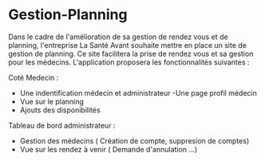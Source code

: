 # Gestion-Planning

Dans le cadre de l'amélioration de sa gestion de rendez vous et de planning, l'entreprise La Santé Avant souhaite mettre en place un site de gestion de planning.
Ce site facilitera la prise de rendez vous et sa gestion pour les médecins.
L'application proposera les fonctionnalités suivantes :

Coté Medecin : 
 - Une indentification médecin et administrateur
 -Une page profil médecin
 - Vue sur le planning
 - Ajouts des disponibilités

Tableau de bord administrateur : 
- Gestion des médecins ( Création de compte, suppresion de comptes)
- Vue sur les rendez à venir ( Demande d'annulation ...)
